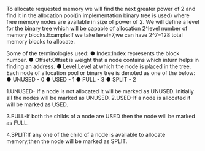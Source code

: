 To allocate requested memory we will find the next greater power of 2
and find it in the allocation pool(in implementation binary tree is used)
where free memory nodes are available in size of power of 2.
We will define a level for the binary tree which will be capable of
allocation 2^level number of memory blocks.Example:If we take
level=7,we can have 2^7=128 total memory blocks to allocate.

Some of the terminologies used:
    ● Index:Index represents the block number.
    ● Offset:Offset is weight that a node contains which inturn helps in
      finding an address.
    ● Level:Level at which the node is placed in the tree.
      Each node of allocation pool or binary tree is denoted as one of the
      below:
      ● UNUSED - 0
      ● USED - 1
      ● FULL - 3
      ● SPLIT - 2
         
1.UNUSED- If a node is not allocated it will be marked as
UNUSED.
Initially all the nodes will be marked as UNUSED.
2.USED-If a node is allocated it will be marked as USED.

3.FULL-If both the childs of a node are USED then the node will be
marked as FULL.

4.SPLIT:If any one of the child of a node is available to allocate
memory,then the node will be marked as SPLIT.
